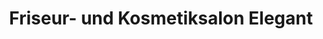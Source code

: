 ---
title: "Friseur- und Kosmetiksalon Elegant"
url: /ossling/friseur-und-kosmetiksalon-elegant/
shop: Friseur
---